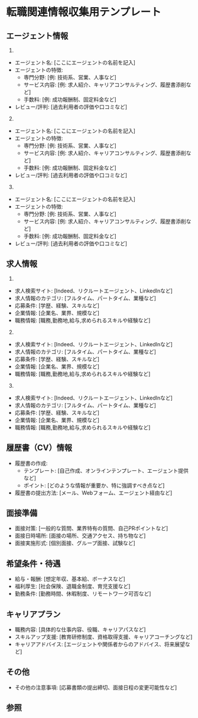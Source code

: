 # 転職関連情報収集用テンプレート

## エージェント情報

1.
- エージェント名: [ここにエージェントの名前を記入]
- エージェントの特徴:
  - 専門分野: [例: 技術系、営業、人事など]
  - サービス内容: [例: 求人紹介、キャリアコンサルティング、履歴書添削など]
  - 手数料: [例: 成功報酬制、固定料金など]
- レビュー/評判: [過去利用者の評価や口コミなど]

2.
- エージェント名: [ここにエージェントの名前を記入]
- エージェントの特徴:
  - 専門分野: [例: 技術系、営業、人事など]
  - サービス内容: [例: 求人紹介、キャリアコンサルティング、履歴書添削など]
  - 手数料: [例: 成功報酬制、固定料金など]
- レビュー/評判: [過去利用者の評価や口コミなど]

3.
- エージェント名: [ここにエージェントの名前を記入]
- エージェントの特徴:
  - 専門分野: [例: 技術系、営業、人事など]
  - サービス内容: [例: 求人紹介、キャリアコンサルティング、履歴書添削など]
  - 手数料: [例: 成功報酬制、固定料金など]
- レビュー/評判: [過去利用者の評価や口コミなど]

## 求人情報

1. 
- 求人検索サイト: [Indeed、リクルートエージェント、LinkedInなど]
- 求人情報のカテゴリ: [フルタイム、パートタイム、業種など]
- 応募条件: [学歴、経験、スキルなど]
- 企業情報: [企業名、業界、規模など]
- 職務情報: [職務,勤務地,給与,求められるスキルや経験など]

2. 
- 求人検索サイト: [Indeed、リクルートエージェント、LinkedInなど]
- 求人情報のカテゴリ: [フルタイム、パートタイム、業種など]
- 応募条件: [学歴、経験、スキルなど]
- 企業情報: [企業名、業界、規模など]
- 職務情報: [職務,勤務地,給与,求められるスキルや経験など]

3. 
- 求人検索サイト: [Indeed、リクルートエージェント、LinkedInなど]
- 求人情報のカテゴリ: [フルタイム、パートタイム、業種など]
- 応募条件: [学歴、経験、スキルなど]
- 企業情報: [企業名、業界、規模など]
- 職務情報: [職務,勤務地,給与,求められるスキルや経験など]

## 履歴書（CV）情報

- 履歴書の作成:
  - テンプレート: [自己作成、オンラインテンプレート、エージェント提供など]
  - ポイント: [どのような情報が重要か、特に強調すべき点など]
- 履歴書の提出方法: [メール、Webフォーム、エージェント経由など]

## 面接準備
- 面接対策: [一般的な質問、業界特有の質問、自己PRポイントなど]
- 面接日時場所: [面接の場所、交通アクセス、持ち物など]
- 面接実施形式: [個別面接、グループ面接、試験など]

## 希望条件・待遇
- 給与・報酬: [想定年収、基本給、ボーナスなど]
- 福利厚生: [社会保険、退職金制度、育児支援など]
- 勤務条件: [勤務時間、休暇制度、リモートワーク可否など]

## キャリアプラン
- 職務内容: [具体的な仕事内容、役職、キャリアパスなど]
- スキルアップ支援: [教育研修制度、資格取得支援、キャリアコーチングなど]
- キャリアアドバイス: [エージェントや関係者からのアドバイス、将来展望など]

## その他
- その他の注意事項: [応募書類の提出締切、面接日程の変更可能性など]

## 参照


